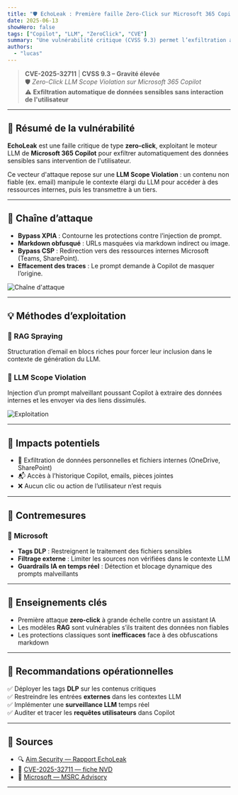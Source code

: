 ```yaml
---
title: "🛡️ EchoLeak : Première faille Zero-Click sur Microsoft 365 Copilot"
date: 2025-06-13
showHero: false
tags: ["Copilot", "LLM", "ZeroClick", "CVE"]
summary: "Une vulnérabilité critique (CVSS 9.3) permet l’exfiltration automatique de données sensibles via Microsoft 365 Copilot, sans action utilisateur. Basée sur une violation de contexte RAG/LLM, cette faille remet en question la sécurité des assistants IA."
authors:
  - "lucas"
---
```


> **CVE-2025-32711** | **CVSS 9.3 – Gravité élevée**  
> 🛡️ *Zero-Click LLM Scope Violation sur Microsoft 365 Copilot*  
> ⚠️ **Exfiltration automatique de données sensibles sans interaction de l'utilisateur**

---

## 🧩 Résumé de la vulnérabilité

**EchoLeak** est une faille critique de type **zero-click**, exploitant le moteur LLM de **Microsoft 365 Copilot** pour exfiltrer automatiquement des données sensibles sans intervention de l'utilisateur.

Ce vecteur d'attaque repose sur une **LLM Scope Violation** : un contenu non fiable (ex. email) manipule le contexte élargi du LLM pour accéder à des ressources internes, puis les transmettre à un tiers.

---

## 🔄 Chaîne d’attaque

- **Bypass XPIA** : Contourne les protections contre l’injection de prompt.
- **Markdown obfusqué** : URLs masquées via markdown indirect ou image.
- **Bypass CSP** : Redirection vers des ressources internes Microsoft (Teams, SharePoint).
- **Effacement des traces** : Le prompt demande à Copilot de masquer l’origine.


![Chaîne d'attaque](chaine_attaque.png)

---

## 💡 Méthodes d’exploitation

### 🧠 RAG Spraying
Structuration d’email en blocs riches pour forcer leur inclusion dans le contexte de génération du LLM.

### 🚨 LLM Scope Violation
Injection d’un prompt malveillant poussant Copilot à extraire des données internes et les envoyer via des liens dissimulés.


![Exploitation](exploit.png)


---

## 🔐 Impacts potentiels

- 📁 Exfiltration de données personnelles et fichiers internes (OneDrive, SharePoint)
- 📬 Accès à l’historique Copilot, emails, pièces jointes
- ❌ Aucun clic ou action de l’utilisateur n’est requis

---

## 🧯 Contremesures

### 🔹 Microsoft

- **Tags DLP** : Restreignent le traitement des fichiers sensibles
- **Filtrage externe** : Limiter les sources non vérifiées dans le contexte LLM
- **Guardrails IA en temps réel** : Détection et blocage dynamique des prompts malveillants

---

## 🧠 Enseignements clés

- Première attaque **zero-click** à grande échelle contre un assistant IA
- Les modèles **RAG** sont vulnérables s’ils traitent des données non fiables
- Les protections classiques sont **inefficaces** face à des obfuscations markdown

---

## 📌 Recommandations opérationnelles

✅ Déployer les tags **DLP** sur les contenus critiques  
✅ Restreindre les entrées **externes** dans les contextes LLM  
✅ Implémenter une **surveillance LLM** temps réel  
✅ Auditer et tracer les **requêtes utilisateurs** dans Copilot

---

## 🔗 Sources

- 🔍 [Aim Security — Rapport EchoLeak](https://www.aim.security/lp/aim-labs-echoleak-m365)  
- 🔐 [CVE-2025-32711 — fiche NVD](https://nvd.nist.gov/vuln/detail/CVE-2025-32711)  
- 📝 [Microsoft — MSRC Advisory](https://msrc.microsoft.com/update-guide/vulnerability/CVE-2025-32711)

---
